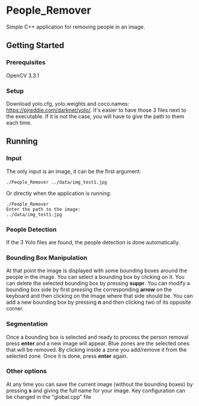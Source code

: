 # People_Remover

Simple C++ application for removing people in an image.

## Getting Started

### Prerequisites

OpenCV 3.3.1

### Setup

Download yolo.cfg, yolo.weights and coco.names: https://pjreddie.com/darknet/yolo/.
It's easier to have those 3 files next to the executable. If it is not the case, you will have to give the path to them each time.

## Running

### Input

The only input is an image, it can be the first argument:
```
./People_Remover ../data/img_test1.jpg
```

Or directly when the application is running:
```
./People_Remover
Enter the path to the image: 
../data/img_test1.jpg
```
### People Detection

If the 3 Yolo files are found, the people detection is done automatically.

### Bounding Box Manipulation

At that point the image is displayed with some bounding boxes around the people in the image.
You can select a bounding box by clicking on it.
You can delete the selected bounding box by pressing **suppr**.
You can modify a bounding box side by first pressing the corresponding **arrow** on the keyboard and then clicking on the image where that side should be.
You can add a new bounding box by pressing **n** and then clicking two of its opposite corner.

### Segmentation

Once a bounding box is selected and ready to process the person removal press **enter** and a new image will appear.
Blue zones are the selected ones that will be removed.
By clicking inside a zone you add/remove it from the selected zone.
Once it is done, press **enter** again.

### Other options

At any time you can save the current image (without the bounding boxes) by pressing **s** and giving the full name for your image.
Key configuration can be changed in the "global.cpp" file


